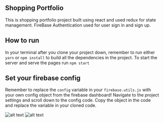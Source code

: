 ## Shopping Portfolio
This is shopping portfolio project built using react and used redux for state management.
FireBase Authentication used for user sign in and sign up.

## How to run
In your terminal after you clone your project down, remember to run either `yarn` or `npm install` to build all the dependencies in the project.
To start the server and serve the pages run `npm start`

## Set your firebase config
Remember to replace the `config` variable in your `firebase.utils.js` with your own config object from the firebase dashboard! Navigate to the project settings and scroll down to the config code. Copy the object in the code and replace the variable in your cloned code.

![alt text](https://i.ibb.co/6ywMkBf/Screen-Shot-2019-07-01-at-11-35-02-AM.png "image to firebase config")
![alt text]("https://github.com/Madhumitha1988/shop_reactjs/blob/master/React_snapshots/Screenshot%202020-10-25%20at%208.06.54%20PM.png")
